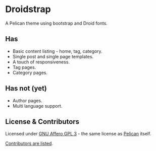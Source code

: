 Droidstrap
==========

A Pelican theme using bootstrap and Droid fonts.


Has
---

* Basic content listing - home, tag, category.
* Single post and single page templates.
* A touch of responsiveness.
* Tag pages.
* Category pages.


Has not (yet)
-------------

* Author pages.
* Multi language support.


License & Contributors
----------------------

Licensed under [GNU Affero GPL 3](http://www.gnu.org/licenses/agpl.txt) - the same license as [Pelican](https://github.com/getpelican/pelican) itself.

[Contributors are listed](CONTRIBUTORS.md).
